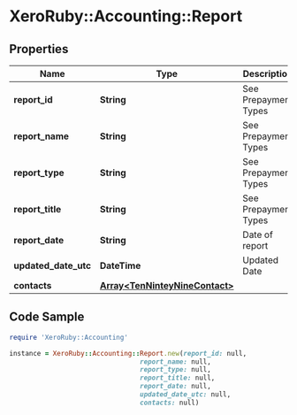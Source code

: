 # XeroRuby::Accounting::Report

## Properties

Name | Type | Description | Notes
------------ | ------------- | ------------- | -------------
**report_id** | **String** | See Prepayment Types | [optional] 
**report_name** | **String** | See Prepayment Types | [optional] 
**report_type** | **String** | See Prepayment Types | [optional] 
**report_title** | **String** | See Prepayment Types | [optional] 
**report_date** | **String** | Date of report | [optional] 
**updated_date_utc** | **DateTime** | Updated Date | [optional] 
**contacts** | [**Array&lt;TenNinteyNineContact&gt;**](TenNinteyNineContact.md) |  | [optional] 

## Code Sample

```ruby
require 'XeroRuby::Accounting'

instance = XeroRuby::Accounting::Report.new(report_id: null,
                                 report_name: null,
                                 report_type: null,
                                 report_title: null,
                                 report_date: null,
                                 updated_date_utc: null,
                                 contacts: null)
```


